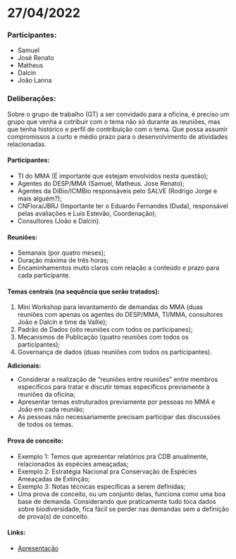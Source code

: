 # 27/04/2022

### **Participantes:**

* Samuel
* José Renato
* Matheus
* Dalcin
* João Lanna

### **Deliberações:**

Sobre o grupo de trabalho (GT) a ser convidado para a oficina, é preciso um grupo que venha a cotribuir com o tema não só durante as reuniões, mas que tenha histórico e perfil de contribuição com o tema. Que possa assumir compromissos a curto e médio prazo para o desenvolvimento de atividades relacionadas.

#### **Participantes:**

* TI do MMA (É importante que estejam envolvidos nesta questão);
* Agentes do DESP/MMA (Samuel, Matheus. Jose Renato);
* Agentes da DiBio/ICMBio responsáveis pelo SALVE (Rodrigo Jorge e mais alguém?);
* CNFlora/JBRJ (Importante ter o Eduardo Fernandes (Duda), responsável pelas avaliações e Luís Estevão, Coordenação);
* Consultores (João e Dalcin).

#### **Reuniões:**

* Semanais (por quatro meses);
* Duração máxima de três horas;
* Encaminhamentos muito claros com relação a conteúdo e prazo para cada participante.

#### **Temas centrais (na sequência que serão tratados):**

1. Mini Workshop para levantamento de demandas do MMA (duas reuniões com apenas os agentes do DESP/MMA, TI/MMA, consultores João e Dalcin e time da Vallie);
2. Padrão de Dados (oito reuniões com todos os participanes);
3. Mecanismos de Publicação (quatro reuniões com todos os participantes);
4. Governança de dados (duas reuniões com todos os participantes).

**Adicionais:**

* Considerar a realização de “reuniões entre reuniões” entre membros específicos para tratar e discutir temas específicos previamente à reuniões da oficina;
* Apresentar temas estruturados previamente por pessoas no MMA e João em cada reunião;
* As pessoas não necessariamente precisam participar das discussões de todos os temas.

#### Prova de conceito:

* Exemplo 1: Temos que apresentar relatórios pra CDB anualmente, relacionados às espécies ameaçadas;
* Exemplo 2: Estratégia Nacional pra Conservação de Espécies Ameaçadas de Extinção;
* Exemplo 3: Notas técnicas específicas a serem definidas;
* Uma prova de conceito, ou um conjunto delas, funciona como uma boa base de demanda. Considerando que praticamente tudo toca dados sobre biodiversidade, fica fácil se perder nas demandas sem a definição de prova(s) de conceito.

#### Links:

* [Apresentação](https://docs.google.com/presentation/d/1yn8fv3gAt5bLUQa5iDmJpx4yifTHblXA50m5Ojz958U/edit?usp=sharing)
